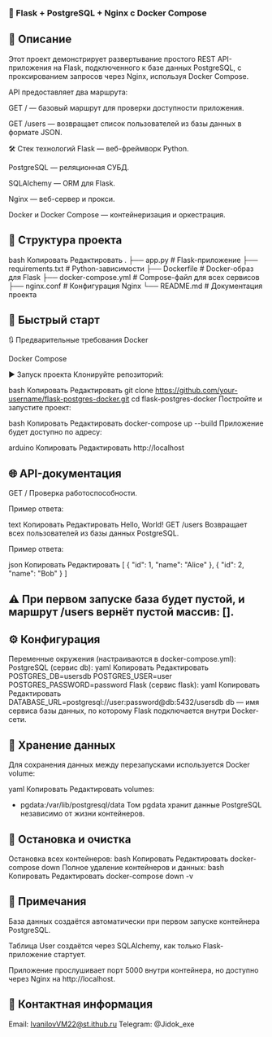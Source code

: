 ### 🐳 Flask + PostgreSQL + Nginx с Docker Compose

## 📌 Описание
Этот проект демонстрирует развертывание простого REST API-приложения на Flask, подключенного к базе данных PostgreSQL, с проксированием запросов через Nginx, используя Docker Compose.

API предоставляет два маршрута:

GET / — базовый маршрут для проверки доступности приложения.

GET /users — возвращает список пользователей из базы данных в формате JSON.

🛠️ Стек технологий
Flask — веб-фреймворк Python.

PostgreSQL — реляционная СУБД.

SQLAlchemy — ORM для Flask.

Nginx — веб-сервер и прокси.

Docker и Docker Compose — контейнеризация и оркестрация.

## 📁 Структура проекта
bash
Копировать
Редактировать
.
├── app.py                  # Flask-приложение
├── requirements.txt        # Python-зависимости
├── Dockerfile              # Docker-образ для Flask
├── docker-compose.yml      # Compose-файл для всех сервисов
├── nginx.conf              # Конфигурация Nginx
└── README.md               # Документация проекта

## 🚀 Быстрый старт
🔃 Предварительные требования
Docker

Docker Compose

▶️ Запуск проекта
Клонируйте репозиторий:

bash
Копировать
Редактировать
git clone https://github.com/your-username/flask-postgres-docker.git
cd flask-postgres-docker
Постройте и запустите проект:

bash
Копировать
Редактировать
docker-compose up --build
Приложение будет доступно по адресу:

arduino
Копировать
Редактировать
http://localhost

## 🌐 API-документация
GET /
Проверка работоспособности.

Пример ответа:

text
Копировать
Редактировать
Hello, World!
GET /users
Возвращает всех пользователей из базы данных PostgreSQL.

Пример ответа:

json
Копировать
Редактировать
[
  { "id": 1, "name": "Alice" },
  { "id": 2, "name": "Bob" }
]

## ⚠️ При первом запуске база будет пустой, и маршрут /users вернёт пустой массив: [].

## ⚙️ Конфигурация
Переменные окружения (настраиваются в docker-compose.yml):
PostgreSQL (сервис db):
yaml
Копировать
Редактировать
POSTGRES_DB=usersdb
POSTGRES_USER=user
POSTGRES_PASSWORD=password
Flask (сервис flask):
yaml
Копировать
Редактировать
DATABASE_URL=postgresql://user:password@db:5432/usersdb
db — имя сервиса базы данных, по которому Flask подключается внутри Docker-сети.

## 💾 Хранение данных
Для сохранения данных между перезапусками используется Docker volume:

yaml
Копировать
Редактировать
volumes:
  - pgdata:/var/lib/postgresql/data
Том pgdata хранит данные PostgreSQL независимо от жизни контейнеров.

## 🛑 Остановка и очистка
Остановка всех контейнеров:
bash
Копировать
Редактировать
docker-compose down
Полное удаление контейнеров и данных:
bash
Копировать
Редактировать
docker-compose down -v

## 📌 Примечания
База данных создаётся автоматически при первом запуске контейнера PostgreSQL.

Таблица User создаётся через SQLAlchemy, как только Flask-приложение стартует.

Приложение прослушивает порт 5000 внутри контейнера, но доступно через Nginx на http://localhost.

## 📱 Контактная информация
Email: IvanilovVM22@st.ithub.ru Telegram: @Jidok_exe
